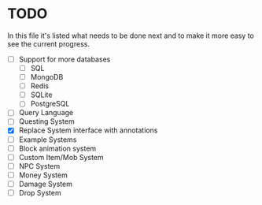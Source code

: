 # TODO

In this file it's listed what needs to be done next and to make it more easy to see the current progress.

- [ ] Support for more databases
  - [ ] SQL
  - [ ] MongoDB
  - [ ] Redis
  - [ ] SQLite
  - [ ] PostgreSQL
- [ ] Query Language
- [ ] Questing System
- [x] Replace System interface with annotations
- [ ] Example Systems
- [ ] Block animation system
- [ ] Custom Item/Mob System
- [ ] NPC System
- [ ] Money System
- [ ] Damage System
- [ ] Drop System

